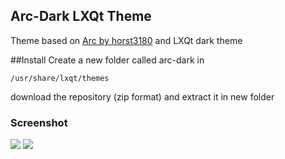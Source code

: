 ## Arc-Dark LXQt Theme

Theme based on [Arc by horst3180](https://github.com/horst3180/Arc-theme) and LXQt dark theme

##Install
Create a new folder called arc-dark in

```
/usr/share/lxqt/themes
```
download the repository (zip format) and extract it in new folder

### Screenshot
![](http://i.imgur.com/480v4V8.png)
![](http://i.imgur.com/3mXp0Xl.png)